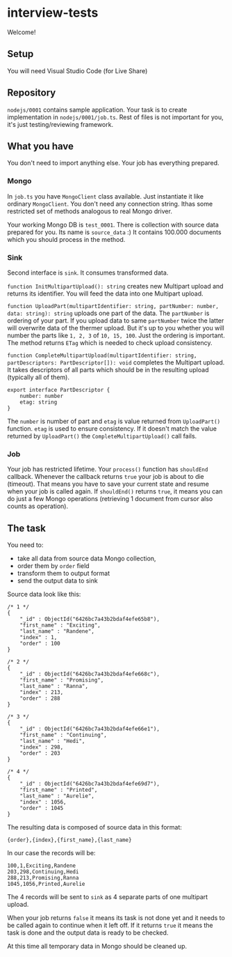 # interview-tests
Welcome!

## Setup
You will need Visual Studio Code (for Live Share)

## Repository
`nodejs/0001` contains sample application. Your task is to create implementation in `nodejs/0001/job.ts`. Rest of files is not important for you, it's just testing/reviewing framework.

## What you have
You don't need to import anything else. Your job has everything prepared.

### Mongo
In `job.ts` you have `MongoClient` class available. Just instantiate it like ordinary `MongoClient`. You don't need any connection string. Ithas some restricted set of methods analogous to real Mongo driver.

Your working Mongo DB is `test_0001`. There is collection with source data prepared for you. Its name is `source_data` :) It contains 100.000 documents which you should process in the method.

### Sink
Second interface is `sink`. It consumes transformed data.

`function InitMultipartUpload(): string` creates new Multipart upload and returns its identifier. You will feed the data into one Multipart upload.

`function UploadPart(multipartIdentifier: string, partNumber: number, data: string): string` uploads one part of the data. The `partNumber` is ordering of your part. If you upload data to same `partNumber` twice the latter will overwrite data of the thermer upload. But it's up to you whether you will number the parts like `1, 2, 3` of `10, 15, 100`. Just the ordering is important. The method returns `ETag` which is needed to check upload consistency.

`function CompleteMultipartUpload(multipartIdentifier: string, partDescriptors: PartDescriptor[]): void` completes the Multipart upload. It takes descriptors of all parts which should be in the resulting upload (typically all of them).

```
export interface PartDescriptor {
    number: number
    etag: string
}
```

The `number` is number of part and `etag` is value returned from `UploadPart()` function. `etag` is used to ensure consistency. If it doesn't match the value returned by `UploadPart()` the `CompleteMultipartUpload()` call fails.

### Job
Your job has restricted lifetime. Your `process()` function has `shouldEnd` callback. Whenever the callback returns `true` your job is about to die (timeout). That means you have to save your current state and resume when your job is called again. If `shouldEnd()` returns `true`, it means you can do just a few Mongo operations (retrieving 1 document from cursor also counts as operation).

## The task
You need to:
* take all data from source data Mongo collection,
* order them by `order` field
* transform them to output format
* send the output data to sink

Source data look like this:
```
/* 1 */
{
    "_id" : ObjectId("6426bc7a43b2bdaf4efe65b8"),
    "first_name" : "Exciting",
    "last_name" : "Randene",
    "index" : 1,
    "order" : 100
}

/* 2 */
{
    "_id" : ObjectId("6426bc7a43b2bdaf4efe668c"),
    "first_name" : "Promising",
    "last_name" : "Ranna",
    "index" : 213,
    "order" : 288
}

/* 3 */
{
    "_id" : ObjectId("6426bc7a43b2bdaf4efe66e1"),
    "first_name" : "Continuing",
    "last_name" : "Hedi",
    "index" : 298,
    "order" : 203
}

/* 4 */
{
    "_id" : ObjectId("6426bc7a43b2bdaf4efe69d7"),
    "first_name" : "Printed",
    "last_name" : "Aurelie",
    "index" : 1056,
    "order" : 1045
}
```

The resulting data is composed of source data in this format:
```
{order},{index},{first_name},{last_name}
```

In our case the records will be:
```
100,1,Exciting,Randene
203,298,Continuing,Hedi
288,213,Promising,Ranna
1045,1056,Printed,Aurelie
```

The 4 records will be sent to `sink` as 4 separate parts of one multipart upload.

When your job returns `false` it means its task is not done yet and it needs to be called again to continue when it left off. If it returns `true` it means the task is done and the output data is ready to be checked.

At this time all temporary data in Mongo should be cleaned up.
